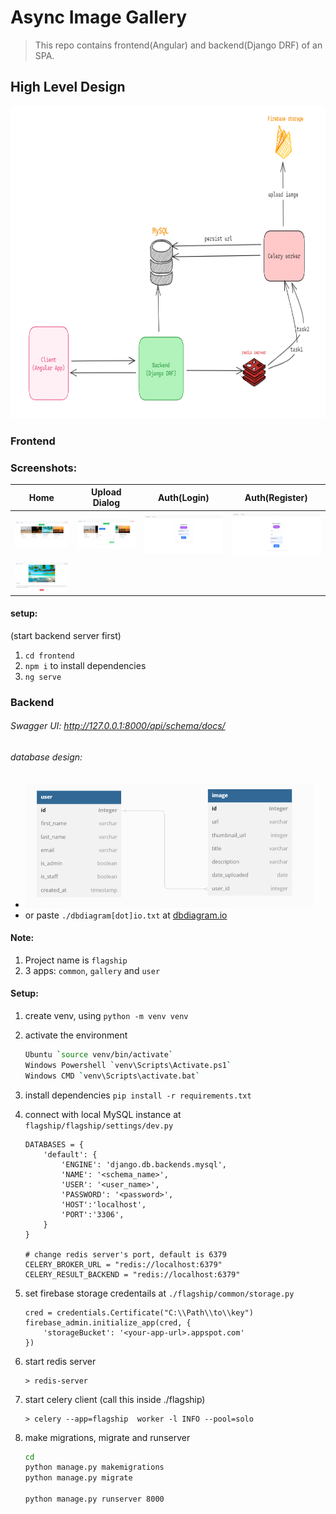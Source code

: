 # Async Image Gallery
> This repo contains frontend(Angular) and backend(Django DRF) of an SPA.
## High Level Design
<img src="hld.png" height="500px">

### Frontend
### Screenshots:
| Home        | Upload Dialog | Auth(Login) | Auth(Register) |
| ----------- | ------------- |------------ |--------------- |
| <img src="home.png"> | <img src="upload_dialog.png"> | <img src="auth_login.png"> | <img src="auth_register.png"> |
| <img src="full_view.png"> |

#### setup:
(start backend server first)
1. `cd frontend`
2. `npm i` to install dependencies
3. `ng serve`

### Backend
###### Swagger UI: http://127.0.0.1:8000/api/schema/docs/
###### database design: 
* <img src="db_design.png" height="200px">
* or paste `./dbdiagram[dot]io.txt` at [dbdiagram.io](dbdiagram.io/d)

#### Note:
1.  Project name is `flagship`
2.  3 apps: `common`, `gallery` and `user`

#### Setup:
1. create venv, using 
    `python -m venv venv`
2. activate the environment 
    ``` BASH
    Ubuntu `source venv/bin/activate`
    Windows Powershell `venv\Scripts\Activate.ps1`
    Windows CMD `venv\Scripts\activate.bat`
    ```
3. install dependencies
    `pip install -r requirements.txt`
4. connect with local MySQL instance at `flagship/flagship/settings/dev.py`
    ```
    DATABASES = {
        'default': {
            'ENGINE': 'django.db.backends.mysql',
            'NAME': '<schema_name>',
            'USER': '<user_name>',
            'PASSWORD': '<password>',
            'HOST':'localhost',
            'PORT':'3306',
        }
    }

    # change redis server's port, default is 6379
    CELERY_BROKER_URL = "redis://localhost:6379"
    CELERY_RESULT_BACKEND = "redis://localhost:6379"
    ```
5. set firebase storage credentails at `./flagship/common/storage.py`
    ```
    cred = credentials.Certificate("C:\\Path\\to\\key")
    firebase_admin.initialize_app(cred, {
        'storageBucket': '<your-app-url>.appspot.com'
    })
    ```
5. start redis server
    ```
    > redis-server
    ```
6. start celery client (call this inside ./flagship)
    ```
    > celery --app=flagship  worker -l INFO --pool=solo
    ```
7. make migrations, migrate and runserver

    ``` Bash
    cd
    python manage.py makemigrations
    python manage.py migrate

    python manage.py runserver 8000
    ```
